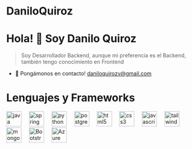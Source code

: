 # DaniloQuiroz
# Hola! 👋 Soy Danilo Quiroz

> Soy Desarrollador Backend, aunque mi preferencia es el Backend, también tengo
> conocimiento en Frontend

- 📧 Pongámonos en contacto! daniloquirozv@gmail.com
# Lenguajes y Frameworks

<div align="left">
  <img src="https://cdn.jsdelivr.net/gh/devicons/devicon/icons/java/java-original.svg" title="Java" height="40" alt="java logo" />
  <img width="12" />
  <img src="https://cdn.jsdelivr.net/gh/devicons/devicon/icons/spring/spring-original.svg" title="Spring" height="40" alt="spring logo" />
  <img width="12" />
  <img src="https://cdn.jsdelivr.net/gh/devicons/devicon/icons/python/python-original.svg" title="Python" height="40" alt="python logo" />
  <img width="12" />
  <img src="https://cdn.jsdelivr.net/gh/devicons/devicon/icons/postgresql/postgresql-original.svg" title="PostgreSQL" height="40" alt="postgresql logo" />
  <img width="12" />
  <img src="https://cdn.jsdelivr.net/gh/devicons/devicon/icons/html5/html5-original.svg" title="HTML" height="40" alt="html5 logo" />
  <img width="12" />
  <img src="https://cdn.jsdelivr.net/gh/devicons/devicon/icons/css3/css3-original.svg" title="CSS" height="40" alt="css3 logo" />
  <img width="12" />
  <img src="https://cdn.jsdelivr.net/gh/devicons/devicon/icons/javascript/javascript-original.svg" title="Javascript" height="40" alt="javascript logo" />
  <img width="12" />
  <img src="https://cdn.jsdelivr.net/gh/devicons/devicon/icons/tailwindcss/tailwindcss-original.svg" title="Tailwind" height="40" alt="tailwind logo" />
  <img width="12" />
  <img src="https://cdn.jsdelivr.net/gh/devicons/devicon@latest/icons/mongodb/mongodb-original-wordmark.svg" title="MongoDB" height="40" alt="mongodb logo" />
  <img width="12" />
  <img src="https://cdn.jsdelivr.net/gh/devicons/devicon@latest/icons/bootstrap/bootstrap-original.svg" title="Bootstrap" height="40" alt="Bootstrap logo" />
  <img width="12" />  
  <img src="https://cdn.jsdelivr.net/gh/devicons/devicon@latest/icons/azure/azure-original.svg" title="Azure" height="40" alt="Azure logo"/>
          
          
          
</div>
